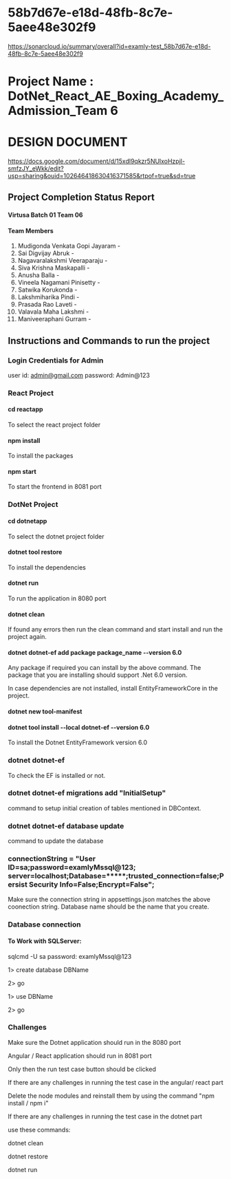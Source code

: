 # 58b7d67e-e18d-48fb-8c7e-5aee48e302f9
https://sonarcloud.io/summary/overall?id=examly-test_58b7d67e-e18d-48fb-8c7e-5aee48e302f9

# Project Name : DotNet_React_AE_Boxing_Academy_Admission_Team 6

# DESIGN DOCUMENT
https://docs.google.com/document/d/15xdl9qkzr5NUlxoHzpjl-smfzJY_eWkk/edit?usp=sharing&ouid=102646418630416371585&rtpof=true&sd=true

## Project Completion Status Report

#### Virtusa Batch 01 Team 06

#### Team Members

1. Mudigonda Venkata Gopi Jayaram -
2. Sai Digvijay Abruk -
3. Nagavaralakshmi Veeraparaju -
4. Siva Krishna Maskapalli -
5. Anusha Balla -
6. Vineela Nagamani Pinisetty -
7. Satwika Korukonda -
8. Lakshmiharika  Pindi -
9. Prasada Rao Laveti -
10. Valavala Maha Lakshmi -
11. Maniveeraphani Gurram -

## Instructions and Commands to run the project

### Login Credentials for Admin
user id: admin@gmail.com
password: Admin@123

### React Project

#### cd reactapp
To select the react project folder
#### npm install
To install the packages
#### npm start
To start the frontend in 8081 port

### DotNet Project

#### cd dotnetapp
To select the dotnet project folder
#### dotnet tool restore
To install the dependencies
#### dotnet run
To run the application in 8080 port
#### dotnet clean
If found any errors then run the clean command and start install and run the project again.
#### dotnet dotnet-ef add package package_name --version 6.0
Any package if required you can install by the above command. The package that you are installing should support .Net 6.0 version.

In case dependencies are not installed, install EntityFrameworkCore in the project.

#### dotnet new tool-manifest
#### dotnet tool install --local dotnet-ef --version 6.0
To install the Dotnet EntityFramework version 6.0

### dotnet dotnet-ef
To check the EF is installed or not.

### dotnet dotnet-ef migrations add "InitialSetup"
command to setup initial creation of tables mentioned in DBContext.

### dotnet dotnet-ef database update
command to update the database

### connectionString = "User ID=sa;password=examlyMssql@123; server=localhost;Database=*****;trusted_connection=false;Persist Security Info=False;Encrypt=False";

Make sure the connection string in appsettings.json matches the above coonection string. Database name should be the name that you create.



### Database connection

#### To Work with SQLServer:
sqlcmd -U sa 
password: examlyMssql@123

  
1> create database DBName


2> go


1> use DBName


2> go





### Challenges

Make sure the Dotnet application should run in the 8080 port

Angular / React application should run in 8081 port



Only then the run test case button should be clicked 



If there are any challenges in running the test case in the angular/ react part



Delete the node modules and reinstall them by using the command "npm install / npm i"



 If there are any challenges in running the test case in the dotnet part



use these commands:



dotnet clean

dotnet restore

dotnet run 
